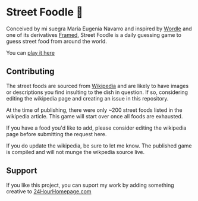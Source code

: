 # Street Foodle 🌮

Conceived by mi suegra María Eugenia Navarro and inspired by [Wordle](https://www.nytimes.com/games/wordle/index.html) and one of its derivatives
[Framed](https://framed.wtf/), Street Foodle is a daily guessing game to guess street food from around the world. 

You can [play it here](https://encapsulate.me/streetfoodle)

## Contributing

The street foods are sourced from
[Wikipedia](https://en.wikipedia.org/wiki/List_of_street_foods) and
are likely to have images or descriptions you find insulting to the
dish in question. If so, considering editing the wikipedia page and
creating an issue in this repository.

At the time of publishing, there were only ~200 street foods listed in
the wikipedia article. This game will start over once all foods are
exhausted.


If you have a food you'd like to add, please consider editing the
wikipedia page before submitting the request here.

If you do update the wikipedia, be sure to let me know. The published
game is compiled and will not munge the wikpedia source live.

## Support

If you like this project, you can suport my work by adding something
creative to [24HourHomepage.com](https://24HourHomepage.com)
